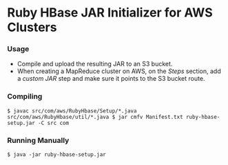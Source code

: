 # Ruby HBase JAR Initializer for AWS Clusters

### Usage

* Compile and upload the resulting JAR to an S3 bucket.
* When creating a MapReduce cluster on AWS, on the *Steps* section, add a _custom JAR_ step and make sure it points to the S3 bucket route.

### Compiling

`
$ javac src/com/aws/RubyHbase/Setup/*.java src/com/aws/RubyHbase/util/*.java
$ jar cmfv Manifest.txt ruby-hbase-setup.jar -C src com
`

### Running Manually

`$ java -jar ruby-hbase-setup.jar`